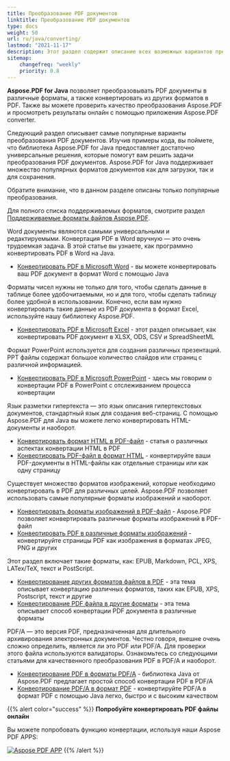 ```yaml
---
title: Преобразование PDF документов
linktitle: Преобразование PDF документов
type: docs
weight: 50
url: ru/java/converting/
lastmod: "2021-11-17"
description: Этот раздел содержит описание всех возможных вариантов преобразования PDF документов на Java с использованием библиотеки Aspose.PDF.
sitemap:
    changefreq: "weekly"
    priority: 0.8
---
```


**Aspose.PDF for Java** позволяет преобразовывать PDF документы в различные форматы, а также конвертировать из других форматов в PDF. Также вы можете проверить качество преобразования Aspose.PDF и просмотреть результаты онлайн с помощью приложения Aspose.PDF converter.

Следующий раздел описывает самые популярные варианты преобразования PDF документов. Изучив примеры кода, вы поймете, что библиотека Aspose.PDF for Java предоставляет достаточно универсальные решения, которые помогут вам решить задачи преобразования PDF документов. Aspose.PDF for Java поддерживает множество популярных форматов документов как для загрузки, так и для сохранения.

Обратите внимание, что в данном разделе описаны только популярные преобразования.

Для полного списка поддерживаемых форматов, смотрите раздел [Поддерживаемые форматы файлов Aspose.PDF](https://docs.aspose.com/pdf/java/supported-file-formats/).

Word документы являются самыми универсальными и редактируемыми. Конвертация PDF в Word вручную — это очень трудоемкая задача. В этой статье вы узнаете, как программно конвертировать PDF в Word на Java.

- [Конвертировать PDF в Microsoft Word](/pdf/java/convert-pdf-to-word/) - вы можете конвертировать ваш PDF документ в формат Word с помощью Java

Форматы чисел нужны не только для того, чтобы сделать данные в таблице более удобочитаемыми, но и для того, чтобы сделать таблицу более удобной в использовании. Конечно, если вам нужно конвертировать такие данные из PDF документа в формат Excel, используйте нашу библиотеку Aspose.PDF.

- [Конвертировать PDF в Microsoft Excel](/pdf/java/convert-pdf-to-excel/) - этот раздел описывает, как конвертировать PDF документ в XLSX, ODS, CSV и SpreadSheetML

Формат PowerPoint используется для создания различных презентаций. PPT файлы содержат большое количество слайдов или страниц с различной информацией.

- [Конвертировать PDF в Microsoft PowerPoint](/pdf/java/convert-pdf-to-powerpoint/) - здесь мы говорим о конвертации PDF в PowerPoint с отслеживанием процесса конвертации

Язык разметки гипертекста — это язык описания гипертекстовых документов, стандартный язык для создания веб-страниц. С помощью Aspose.PDF для Java вы можете легко конвертировать HTML-документы и наоборот.

- [Конвертировать формат HTML в PDF-файл](/pdf/java/convert-html-to-pdf/) - статья о различных аспектах конвертации HTML в PDF
- [Конвертировать PDF-файл в формат HTML](/pdf/java/convert-pdf-to-html/) - конвертируйте ваши PDF-документы в HTML-файлы как отдельные страницы или как одну страницу

Существует множество форматов изображений, которые необходимо конвертировать в PDF для различных целей. Aspose.PDF позволяет использовать самые популярные форматы изображений и наоборот.

- [Конвертировать форматы изображений в PDF-файл](/pdf/java/convert-images-format-to-pdf/) - Aspose.PDF позволяет конвертировать различные форматы изображений в PDF-файл
- [Конвертировать PDF в различные форматы изображений](/pdf/java/convert-pdf-to-images-format/) - конвертируйте страницы PDF как изображения в форматах JPEG, PNG и других

Этот раздел включает такие форматы, как: EPUB, Markdown, PCL, XPS, LATex/TeX, текст и PostScript.

- [Конвертирование других форматов файлов в PDF](/pdf/java/convert-other-files-to-pdf/) - эта тема описывает конвертацию различных форматов, таких как EPUB, XPS, Postscript, текст и другие
- [Конвертирование PDF файла в другие форматы](/pdf/java/convert-pdf-to-other-files/) - эта тема описывает способ конвертации PDF документа в различные форматы

PDF/A — это версия PDF, предназначенная для длительного архивирования электронных документов.
Честно говоря, внешне очень сложно определить, является ли это PDF или PDF/A. Для проверки этого файла используются валидаторы. Ознакомьтесь со следующими статьями для качественного преобразования PDF в PDF/A и наоборот.

- [Конвертирование PDF в форматы PDF/A](/pdf/java/convert-pdf-to-pdfa/) - библиотека Java от Aspose.PDF предлагает простой способ конвертации PDF в PDF/A
- [Конвертирование PDF/A в формат PDF](/pdf/java/convert-pdfa-to-pdf/) - конвертируйте PDF/A в формат PDF с помощью Java легко, быстро и с высоким качеством

{{% alert color="success" %}}
**Попробуйте конвертировать PDF файлы онлайн**

Вы можете попробовать функцию конвертации, используя наши Aspose PDF APPS:

[![Aspose PDF APP](app.png)](https://products.aspose.app/pdf/conversion)
{{% /alert %}}
